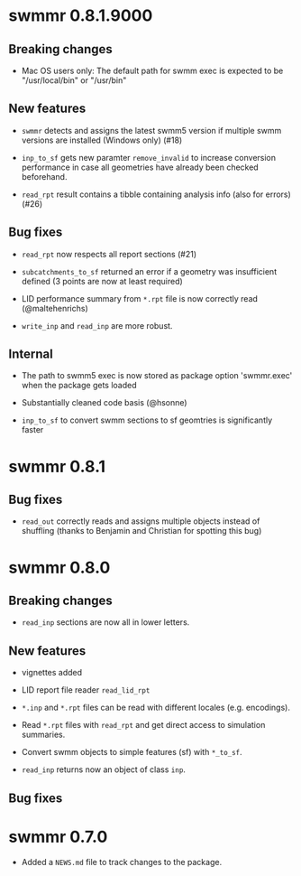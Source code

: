 # swmmr 0.8.1.9000

## Breaking changes

* Mac OS users only: The default path for swmm exec is expected to be "/usr/local/bin" or "/usr/bin"

## New features

* `swmmr` detects and assigns the latest swmm5 version if multiple swmm versions are installed (Windows only) (#18)

* `inp_to_sf` gets new paramter `remove_invalid` to increase conversion performance in case all geometries have already been checked beforehand.

* `read_rpt` result contains a tibble containing analysis info (also for errors) (#26)

## Bug fixes

* `read_rpt` now respects all report sections (#21)

* `subcatchments_to_sf` returned an error if a geometry was insufficient defined (3 points are now at least required)

* LID performance summary from `*.rpt` file is now correctly read (@maltehenrichs)

* `write_inp` and `read_inp` are more robust.

## Internal

* The path to swmm5 exec is now stored as package option 'swmmr.exec' when the package gets loaded

* Substantially cleaned code basis (@hsonne)

* `inp_to_sf` to convert swmm sections to sf geomtries is significantly faster

# swmmr 0.8.1

## Bug fixes

* `read_out` correctly reads and assigns multiple objects instead of shuffling (thanks to Benjamin and Christian for spotting this bug)

# swmmr 0.8.0

## Breaking changes

* `read_inp` sections are now all in lower letters.

## New features

* vignettes added

* LID report file reader `read_lid_rpt`

* `*.inp` and `*.rpt` files can be read with different locales (e.g. encodings).

* Read `*.rpt` files with `read_rpt` and get direct access to simulation summaries.

* Convert swmm objects to simple features (sf) with `*_to_sf`.

* `read_inp` returns now an object of class `inp`.

## Bug fixes

# swmmr 0.7.0

* Added a `NEWS.md` file to track changes to the package.



